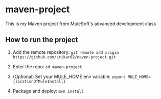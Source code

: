 # maven-project

This is my Maven project from MuleSoft's advanced development class

## How to run the project

1. Add the remote repository: `git remote add origin https://github.com/srikar02/maven-project.git`

1. Enter the repo: `cd maven-project`

1. (Optional) Set your MULE_HOME env variable: `export MULE_HOME={locationOfMuleInstall}`

1. Package and deploy: `mvn install`
